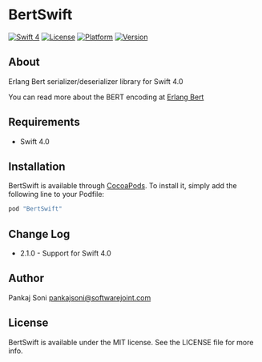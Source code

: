 # BertSwift

[![Swift 4](https://img.shields.io/badge/Swift-4-green.svg)](https://developer.apple.com/swift/)
[![License](https://img.shields.io/badge/licence-MIT-green.svg?style=flat)](http://cocoapods.org/pods/BertSwift)
[![Platform](https://img.shields.io/cocoapods/p/BertSwift.svg?style=flat)](http://cocoapods.org/pods/BertSwift)
[![Version](https://img.shields.io/cocoapods/v/BertSwift.svg?style=flat)](http://cocoapods.org/pods/BertSwift)

## About

Erlang Bert serializer/deserializer library for Swift 4.0

You can read more about the BERT encoding at [Erlang Bert](http://erlang.org/doc/apps/erts/erl_ext_dist.html)

## Requirements

* Swift 4.0

## Installation

BertSwift is available through [CocoaPods](http://cocoapods.org). To install it, simply add the following line to your Podfile:

```ruby
pod "BertSwift"
```

## Change Log

* 2.1.0 - Support for Swift 4.0

## Author

Pankaj Soni <pankajsoni@softwarejoint.com>

## License

BertSwift is available under the MIT license. See the LICENSE file for more info.
